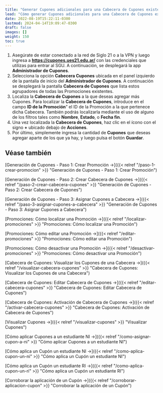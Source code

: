 ```yaml
---
title: "Generar Cupones adicionales para una Cabecera de Cupones existente"
lead: "Cómo generar Cupones adicionales para una Cabecera de Cupones existente."
date: 2022-08-19T15:22:11-0300
lastmod: 2024-04-14T19:09:47-0300
draft: false
images: []
weight: 150
toc: true
---
```


1. Asegúrate de estar conectado a la red de Siglo 21 o a la VPN y luego ingresa a **https://cupones.ues21.edu.ar/** con las credenciales que utilizas para entrar al SGU. A continuación, se desplegará la app **Administrador de Cupones**.
2. Selecciona la opción **Cabecera Cupones** ubicada en el panel izquierdo de la pantalla de inicio del **Administrador de Cupones**. A continuación se desplegará la pantalla **Cabecera de Cupones** que lista estos agrupadores de todas las Promociones existentes.
3. Localiza la **Cabecera de Cupones** a la que deseas agregar más Cupones. Para localizar la **Cabecera de Cupones**, introduce en el campo **ID de la Promoción**” el ID de la Promoción a la que pertenece dicha Cabecera. También podrás localizarla mediante el uso de alguno de los filtros tales como **Nombre**, **Estado**, o **Fecha fin**.
4. Una vez localizada la **Cabecera de Cupones**, haz clic en el ícono con el signo **+** ubicado debajo de **Acciones**.
5. Por último, simplemente ingresa la cantidad de **Cupones** que deseas agregar aparte de los que ya hay, y luego pulsa el botón **Guardar**.

## Véase también

[Generación de Cupones - Paso 1: Crear Promoción →]({{< relref "/paso-1-crear-promocion" >}} "Generación de Cupones - Paso 1: Crear Promoción")

[Generación de Cupones - Paso 2: Crear Cabecera de Cupones →]({{< relref "/paso-2-crear-cabecera-cupones" >}} "Generación de Cupones - Paso 2: Crear Cabecera de Cupones")

[Generación de Cupones - Paso 3: Asignar Cupones a Cabecera →]({{< relref "/paso-3-asignar-cupones-a-cabecera" >}} "Generación de Cupones - Paso 3: Asignar Cupones a Cabecera")

[Promociones: Cómo localizar una Promoción →]({{< relref "/localizar-promociones" >}} "Promociones: Cómo localizar una Promoción")

[Promociones: Cómo editar una Promoción →]({{< relref "/editar-promociones" >}} "Promociones: Cómo editar una Promoción")

[Promociones: Cómo desactivar una Promoción →]({{< relref "/desactivar-promociones" >}} "Promociones: Cómo desactivar una Promoción")

[Cabecera de Cupones: Visualizar los Cupones de una Cabecera →]({{< relref "/visualizar-cabecera-cupones" >}} "Cabecera de Cupones: Visualizar los Cupones de una Cabecera")

[Cabecera de Cupones: Editar Cabecera de Cupones →]({{< relref "/editar-cabecera-cupones" >}} "Cabecera de Cupones: Editar Cabecera de Cupones")

[Cabecera de Cupones: Activación de Cabecera de Cupones →]({{< relref "/activar-cabecera-cupones" >}} "Cabecera de Cupones: Activación de Cabecera de Cupones")

[Visualizar Cupones →]({{< relref "/visualizar-cupones" >}} "Visualizar Cupones")

[Cómo aplicar Cupones a un estudiante NI →]({{< relref "/como-asignar-cupon-a-ni" >}} "Cómo aplicar Cupones a un estudiante NI")

[Cómo aplica un Cupón un estudiante NI →]({{< relref "/como-aplica-cupon-un-ni" >}} "Cómo aplica un Cupón un estudiante NI")

[Cómo aplica un Cupón un estudiante RI →]({{< relref "/como-aplica-cupon-un-ri" >}} "Cómo aplica un Cupón un estudiante RI")

[Corroborar la aplicación de un Cupón →]({{< relref "/corroborar-aplicacion-cupon" >}} "Corroborar la aplicación de un Cupón")